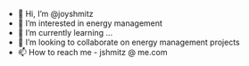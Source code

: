 - 👋 Hi, I’m @joyshmitz
- 👀 I’m interested in energy management
- 🌱 I’m currently learning ...
- 💞️ I’m looking to collaborate on energy management projects
- 📫 How to reach me - jshmitz @ me.com

<!---
joyshmitz/joyshmitz is a ✨ special ✨ repository because its `README.md` (this file) appears on your GitHub profile.
You can click the Preview link to take a look at your changes.
--->
